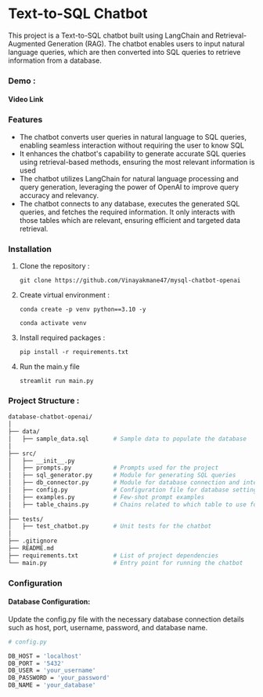 # Text-to-SQL Chatbot

This project is a Text-to-SQL chatbot built using LangChain and Retrieval-Augmented Generation (RAG). The chatbot enables users to input natural language queries, which are then converted into SQL queries to retrieve information from a database.


### Demo : 
#### Video Link 




### Features

- The chatbot converts user queries in natural language to SQL queries, enabling seamless interaction without requiring the user to know SQL
- It enhances the chatbot's capability to generate accurate SQL queries using retrieval-based methods, ensuring the most relevant information is used
- The chatbot utilizes LangChain for natural language processing and query generation, leveraging the power of OpenAI to improve query accuracy and relevancy.
- The chatbot connects to any database, executes the generated SQL queries, and fetches the required information. It only interacts with those tables which are relevant, ensuring efficient and targeted data retrieval.


### Installation 

1. Clone the repository :
   
   `git clone https://github.com/Vinayakmane47/mysql-chatbot-openai`

2. Create virtual environment :

   `conda create -p venv python==3.10 -y`
   
   `conda activate venv`

4. Install required packages :

   `pip install -r requirements.txt` 

5. Run the main.y file

   `streamlit run main.py`


### Project Structure : 
```bash
database-chatbot-openai/
│
├── data/
│   ├── sample_data.sql       # Sample data to populate the database
│
├── src/
│   ├── __init__.py
│   ├── prompts.py            # Prompts used for the project
│   ├── sql_generator.py      # Module for generating SQL queries
│   ├── db_connector.py       # Module for database connection and interaction
│   ├── config.py             # Configuration file for database settings
│   ├── examples.py           # Few-shot prompt examples 
│   ├── table_chains.py       # Chains related to which table to use for project
│
├── tests/
│   ├── test_chatbot.py       # Unit tests for the chatbot
│
├── .gitignore
├── README.md
├── requirements.txt          # List of project dependencies
└── main.py                   # Entry point for running the chatbot

```


### Configuration
#### Database Configuration: 
Update the config.py file with the necessary database connection details such as host, port, username, password, and database name.

``` bash
# config.py

DB_HOST = 'localhost'
DB_PORT = '5432'
DB_USER = 'your_username'
DB_PASSWORD = 'your_password'
DB_NAME = 'your_database'
```




